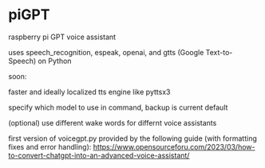 # piGPT
raspberry pi GPT voice assistant


uses speech_recognition, espeak, openai, and gtts (Google Text-to-Speech) on Python

soon:

  faster and ideally localized tts engine like pyttsx3
  
  specify which model to use in command, backup is current default
  
  (optional) use different wake words for differnt voice assistants
  

first version of voicegpt.py provided by the following guide (with formatting fixes and error handling):
https://www.opensourceforu.com/2023/03/how-to-convert-chatgpt-into-an-advanced-voice-assistant/


